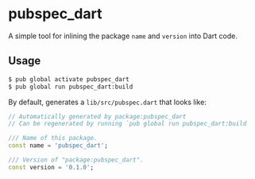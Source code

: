 # pubspec_dart

A simple tool for inlining the package `name` and `version` into Dart code.

## Usage

```bash
$ pub global activate pubspec_dart
$ pub global run pubspec_dart:build
```

By default, generates a `lib/src/pubspec.dart` that looks like:

```dart
// Automatically generated by package:pubspec_dart
// Can be regenerated by running `pub global run pubspec_dart:build

/// Name of this package.
const name = 'pubspec_dart';

/// Version of "package:pubspec_dart".
const version = '0.1.0';
```
